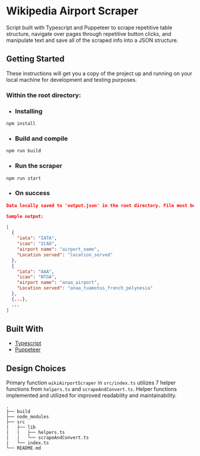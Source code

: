 # Wikipedia Airport Scraper

Script built with Typescript and Puppeteer to scrape repetitive table structure, navigate over pages through repetitive button clicks, and
manipulate text and save all of the scraped info into a JSON structure.

## Getting Started

These instructions will get you a copy of the project up and running on your local machine for development and testing purposes.

### Within the root directory:

* ### Installing

```
npm install
```

* ### Build and compile

```
npm run build
```

* ### Run the scraper

```
npm run start
```

* ### On success
```json
Data locally saved to 'output.json' in the root directory. File must be deleted before running the script again, else newly scraped data will be appended to file.

Sample output:

[
  {
    "iata": "IATA",
    "icao": "ICAO",
    "airport name": "airport_name",
    "Location served": "location_served"
  },
  {
    "iata": "AAA",
    "icao": "NTGA",
    "airport name": "anaa_airport",
    "Location served": "anaa_tuamotus_french_polynesia"
  },
  {...},
  ...
]
```

## Built With

* [Typescript](https://www.typescriptlang.org/docs/)
* [Puppeteer](https://pptr.dev/)

## Design Choices

Primary function `wikiAirportScraper` in `src/index.ts` utilizes 7 helper functions from `helpers.ts` and `scrapeAndConvert.ts`. Helper functions implemented and utilized for improved readability and maintainability.

    .
    ├── build
    ├── node_modules
    ├── src
    |   ├── lib
    |   |   ├── helpers.ts
    |   |   └── scrapeAndConvert.ts
    |   └── index.ts
    └── README.md